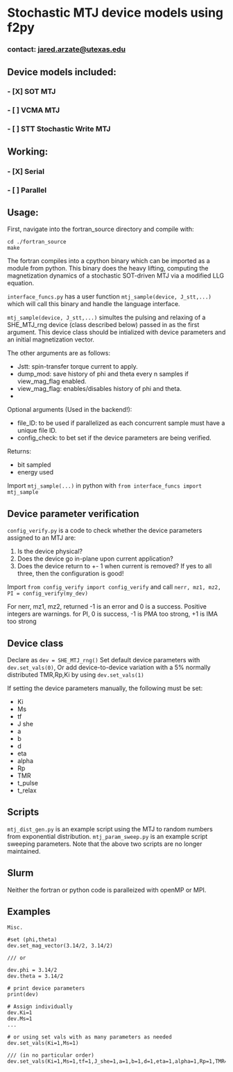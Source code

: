 # Stochastic MTJ device models using f2py
### contact: jared.arzate@utexas.edu
##  Device models included:
### - [X] SOT  MTJ
### - [ ] VCMA MTJ
### - [ ] STT Stochastic Write MTJ

## Working:
### - [X] Serial
### - [ ] Parallel

## Usage:
First, navigate into the fortran_source directory and compile with:
```
cd ./fortran_source
make
```
The fortran compiles into a cpython binary which can be imported as a module from python.
This binary does the heavy lifting, computing the magnetization dynamics of a stochastic SOT-driven MTJ via a modified LLG equation.

`interface_funcs.py` has a user function `mtj_sample(device, J_stt,...)` which will call this binary and handle the language interface.

`mtj_sample(device, J_stt,...)` simultes the pulsing and relaxing of
a SHE_MTJ_rng device (class described below) passed in as the first argument.
This device class should be intialized with device parameters and an initial magnetization vector.

The other arguments are as follows:
- Jstt:     spin-transfer torque current to apply.
- dump_mod: save history of phi and theta every n samples if view_mag_flag enabled.
- view_mag_flag: enables/disables history of phi and theta.
- 
Optional arguments (Used in the backend!):
- file_ID: to be used if parallelized as each concurrent sample must have a unique file ID.
- config_check: to bet set if the device parameters are being verified. 

Returns:
- bit sampled
- energy used

Import `mtj_sample(...)` in python with `from interface_funcs import mtj_sample`


## Device parameter verification
`config_verify.py` is a code to check whether the device parameters assigned to an MTJ are:
1. Is the device physical?
2. Does the device go in-plane upon current application?
3. Does the device return to +- 1 when current is removed?
If yes to all three, then the configuration is good!

Import `from config_verify import config_verify`
and call `nerr, mz1, mz2, PI = config_verify(my_dev)` 

For nerr, mz1, mz2, returned -1 is an error and 0 is a success. Positive integers are warnings.
for PI, 0 is success, -1 is PMA too strong, +1 is IMA too strong


## Device class
Declare as `dev = SHE_MTJ_rng()`
Set default device parameters with `dev.set_vals(0)`,
Or add device-to-device variation with a 5% normally distributed TMR,Rp,Ki by using `dev.set_vals(1)`

If setting the device parameters manually, the following must be set:
- Ki
- Ms
- tf
- J she
- a
- b
- d
- eta
- alpha
- Rp
- TMR
- t_pulse
- t_relax


## Scripts
`mtj_dist_gen.py` is an example script using the MTJ to random numbers from exponential distribution.
`mtj_param_sweep.py` is an example script sweeping parameters.
Note that the above two scripts are no longer maintained.

## Slurm
Neither the fortran or python code is paralleized with openMP or MPI.

## Examples 
```
Misc.

#set (phi,theta)
dev.set_mag_vector(3.14/2, 3.14/2)

/// or

dev.phi = 3.14/2
dev.theta = 3.14/2

# print device parameters
print(dev)

# Assign individually
dev.Ki=1
dev.Ms=1
...

# or using set vals with as many parameters as needed
dev.set_vals(Ki=1,Ms=1)

/// (in no particular order)
dev.set_vals(Ki=1,Ms=1,tf=1,J_she=1,a=1,b=1,d=1,eta=1,alpha=1,Rp=1,TMR=1)

